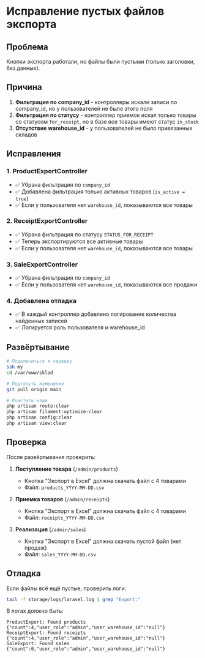 # Исправление пустых файлов экспорта

## Проблема
Кнопки экспорта работали, но файлы были пустыми (только заголовки, без данных).

## Причина
1. **Фильтрация по company_id** - контроллеры искали записи по company_id, но у пользователей не было этого поля
2. **Фильтрация по статусу** - контроллер приемок искал только товары со статусом `for_receipt`, но в базе все товары имеют статус `in_stock`
3. **Отсутствие warehouse_id** - у пользователей не было привязанных складов

## Исправления

### 1. ProductExportController
- ✅ Убрана фильтрация по `company_id`
- ✅ Добавлена фильтрация только активных товаров (`is_active = true`)
- ✅ Если у пользователя нет `warehouse_id`, показываются все товары

### 2. ReceiptExportController  
- ✅ Убрана фильтрация по статусу `STATUS_FOR_RECEIPT`
- ✅ Теперь экспортируются все активные товары
- ✅ Если у пользователя нет `warehouse_id`, показываются все товары

### 3. SaleExportController
- ✅ Убрана фильтрация по `company_id`
- ✅ Если у пользователя нет `warehouse_id`, показываются все продажи

### 4. Добавлена отладка
- ✅ В каждый контроллер добавлено логирование количества найденных записей
- ✅ Логируется роль пользователя и warehouse_id

## Развёртывание

```bash
# Подключиться к серверу
ssh my
cd /var/www/sklad

# Подтянуть изменения
git pull origin main

# Очистить кэши
php artisan route:clear
php artisan filament:optimize-clear
php artisan config:clear
php artisan view:clear
```

## Проверка

После развёртывания проверить:

1. **Поступление товара** (`/admin/products`)
   - Кнопка "Экспорт в Excel" должна скачать файл с 4 товарами
   - Файл: `products_YYYY-MM-DD.csv`

2. **Приемка товаров** (`/admin/receipts`) 
   - Кнопка "Экспорт в Excel" должна скачать файл с 4 товарами
   - Файл: `receipts_YYYY-MM-DD.csv`

3. **Реализация** (`/admin/sales`)
   - Кнопка "Экспорт в Excel" должна скачать пустой файл (нет продаж)
   - Файл: `sales_YYYY-MM-DD.csv`

## Отладка

Если файлы всё ещё пустые, проверить логи:
```bash
tail -f storage/logs/laravel.log | grep "Export:"
```

В логах должно быть:
```
ProductExport: Found products {"count":4,"user_role":"admin","user_warehouse_id":"null"}
ReceiptExport: Found receipts {"count":4,"user_role":"admin","user_warehouse_id":"null"}
SaleExport: Found sales {"count":0,"user_role":"admin","user_warehouse_id":"null"}
```
